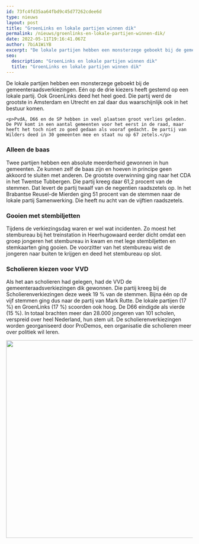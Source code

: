 ```yaml
---
id: 73fc4fd35aa64fbd9c45d77262cdee6d
type: nieuws
layout: post
title: "GroenLinks en lokale partijen winnen dik"
permalink: /nieuws/groenlinks-en-lokale-partijen-winnen-dik/
date: 2022-05-11T19:16:41.067Z
author: 7biA1WiYB
excerpt: "De lokale partijen hebben een monsterzege geboekt bij de gemeenteraadsverkiezingen. Eén op de drie kiezers heeft gestemd op een lokale partij. Ook GroenLinks deed het heel goed. Die partij werd de grootste in Amsterdam en Utrecht en zal daar dus waarschijnlijk ook in het bestuur komen.  "
seo:
  description: "GroenLinks en lokale partijen winnen dik"
  title: "GroenLinks en lokale partijen winnen dik"
---
```

De lokale partijen hebben een monsterzege geboekt bij de gemeenteraadsverkiezingen. Eén op de drie kiezers heeft gestemd op een lokale partij. Ook GroenLinks deed het heel goed. Die partij werd de grootste in Amsterdam en Utrecht en zal daar dus waarschijnlijk ook in het bestuur komen.  

    <p>PvdA, D66 en de SP hebben in veel plaatsen groot verlies geleden. De PVV komt in een aantal gemeenten voor het eerst in de raad, maar heeft het toch niet zo goed gedaan als vooraf gedacht. De partij van Wilders deed in 30 gemeenten mee en staat nu op 67 zetels.</p>
<h3>Alleen de baas</h3>
<p>Twee partijen hebben een absolute meerderheid gewonnen in hun gemeenten. Ze kunnen zelf de baas zijn en hoeven in principe geen akkoord te sluiten met anderen. De grootste overwinning ging naar het CDA in het Twentse Tubbergen. Die partij kreeg daar 61,2 procent van de stemmen. Dat levert de partij twaalf van de negentien raadszetels op. In het Brabantse Reusel-de Mierden ging 51 procent van de stemmen naar de lokale partij Samenwerking. Die heeft nu acht van de vijftien raadszetels.</p>
<h3>Gooien met stembiljetten</h3>
<p>Tijdens de verkiezingsdag waren er wel wat incidenten. Zo moest het stembureau bij het treinstation in Heerhugowaard eerder dicht omdat een groep jongeren het stembureau in kwam en met lege stembiljetten en stemkaarten ging gooien. De voorzitter van het stembureau wist de jongeren naar buiten te krijgen en deed het stembureau op slot.</p>
<h3>Scholieren kiezen voor VVD </h3>
<p>Als het aan scholieren had gelegen, had de VVD de gemeenteraadsverkiezingen dik gewonnen. Die partij kreeg bij de Scholierenverkiezingen deze week 19 % van de stemmen. Bijna één op de vijf stemmen ging dus naar de partij van Mark Rutte. De lokale partijen (17 %) en GroenLinks (17 %) scoorden ook hoog. De D66 eindigde als vierde (15 %). In totaal brachten meer dan 28.000 jongeren van 101 scholen, verspreid over heel Nederland, hun stem uit. De scholierenverkiezingen worden georganiseerd door ProDemos, een organisatie die scholieren meer over politiek wil leren.</p>
<p><div class="media media-element-container media-default"><div id="file-532777" class="file file-image file-image-jpeg">

        
  
  <div class="content">
    <img height="535" width="627" class="media-element file-default" data-delta="1" src="https://original.sevendays.nl/sites/default/files/Uitslag-Scholierenverkiezingen-2018.jpg" alt="">  </div>

  
</div>
</div>  
